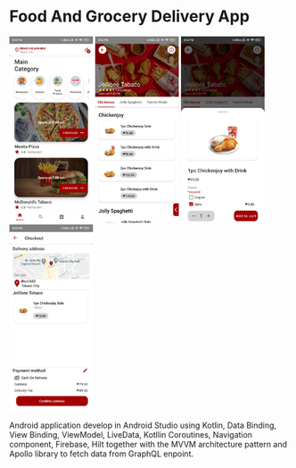 # Food And Grocery Delivery App

<img src="sample_ss/home.jpg" width=150/> <img src="sample_ss/merchant.jpg" width=150/> <img src="sample_ss/product.jpg" width=150/> <img src="sample_ss/checkout.jpg" width=150/>

Android application develop in Android Studio using Kotlin, Data Binding, View Binding, ViewModel, LiveData, Kotllin Coroutines, Navigation component, Firebase, Hilt together with the MVVM architecture pattern and Apollo library to fetch data from GraphQL enpoint.
